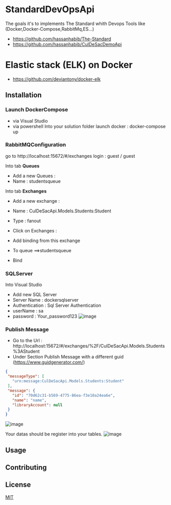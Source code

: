 # StandardDevOpsApi

The goals it's to implements The Standard whith Devops Tools like (Docker,Docker-Compose,RabbitMq,ES...)
- https://github.com/hassanhabib/The-Standard
- https://github.com/hassanhabib/CulDeSacDemoApi

# Elastic stack (ELK) on Docker
 - https://github.com/deviantony/docker-elk
 

## Installation

 ### Launch DockerCompose 
 - via Visual Studio
 - via powershell Into your solution folder launch docker : docker-compose up
 
### RabbitMQConfiguration
go to http://localhost:15672/#/exchanges
login : guest / guest

Into tab **Queues**
 - Add a new Queues : 
 - Name : studentsqueue

Into tab **Exchanges**
- Add a new exchange : 
- Name : CulDeSacApi.Models.Students:Student
- Type : fanout

- Click on Exchanges :
 - Add binding from this exchange

- To queue ==>studentsqueue
- Bind

### SQLServer
Into Visual Studio
 - Add new SQL Server
 - Server Name : dockersqlserver
 - Authentication : Sql Server Authentication
 - userName : sa
 - password : Your_password123 
![image](https://user-images.githubusercontent.com/20400123/195864290-ac7691ad-b372-48b1-87cf-c7b122cccd0c.png)

 
 ### Publish Message 
  - Go to the Url : http://localhost:15672/#/exchanges/%2F/CulDeSacApi.Models.Students%3AStudent
  - Under Section Publish Message with a different guid (https://www.guidgenerator.com/) 

 ```json
 {
  "messageType": [
    "urn:message:CulDeSacApi.Models.Students:Student"
  ],
  "message": {
    "id": "70d62c31-b569-4775-86ea-f3e10a24ea6e",
    "name": "name",
    "libraryAccount": null
  }
}
```

![image](https://user-images.githubusercontent.com/20400123/195865559-0d476670-606d-4e4b-8cd8-c0ddd795db98.png)

Your datas should be register into your tables.
![image](https://user-images.githubusercontent.com/20400123/195866108-13081228-0327-4238-a1f6-cd21da35ecc4.png)

 
## Usage


## Contributing

## License
[MIT](https://choosealicense.com/licenses/mit/)
